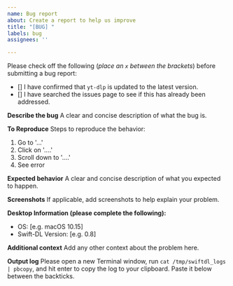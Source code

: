 ```yaml
---
name: Bug report
about: Create a report to help us improve
title: "[BUG] "
labels: bug
assignees: ''

---
```


Please check off the following (_place an `x` between the brackets_) before submitting a bug report:
- [] I have confirmed that `yt-dlp` is updated to the latest version.
- [] I have searched the issues page to see if this has already been addressed. 

**Describe the bug**
A clear and concise description of what the bug is.


**To Reproduce**
Steps to reproduce the behavior:
1. Go to '...'
2. Click on '....'
3. Scroll down to '....'
4. See error

**Expected behavior**
A clear and concise description of what you expected to happen.


**Screenshots**
If applicable, add screenshots to help explain your problem.


**Desktop Information (please complete the following):**
 - OS: [e.g. macOS 10.15]
 - Swift-DL Version: [e.g. 0.8]


**Additional context**
Add any other context about the problem here.


**Output log**
Please open a new Terminal window, run `cat /tmp/swiftdl_logs | pbcopy`, and hit enter to copy the log to your clipboard. Paste it below between the backticks. 

```

```
